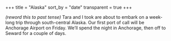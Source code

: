 +++
title = "Alaska"
sort_by = "date"
transparent = true
+++

_(reword this to past tense)_ Tara and I took are about to embark on a week-long trip through south-central Alaska. Our first port of call will be Anchorage Airport on Friday. We’ll spend the night in Anchorage, then off to Seward for a couple of days.
